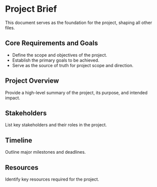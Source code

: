 # Project Brief

This document serves as the foundation for the project, shaping all other files.

## Core Requirements and Goals

- Define the scope and objectives of the project.
- Establish the primary goals to be achieved.
- Serve as the source of truth for project scope and direction.

## Project Overview

Provide a high-level summary of the project, its purpose, and intended impact.

## Stakeholders

List key stakeholders and their roles in the project.

## Timeline

Outline major milestones and deadlines.

## Resources

Identify key resources required for the project.
